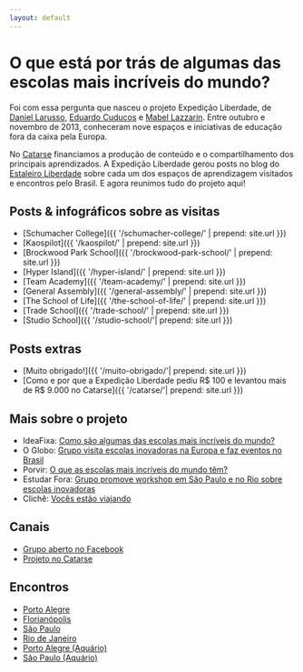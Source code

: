 ```yaml
---
layout: default
---
```


# O que está por trás de algumas das escolas mais incríveis do mundo?

Foi com essa pergunta que nasceu o projeto Expedição Liberdade, de [Daniel Larusso](http://larusso.com.br), [Eduardo Cuducos](http://cuducos.me/) e [Mabel Lazzarin](http://mabel.ml/). Entre outubro e novembro de 2013, conheceram nove espaços e iniciativas de educação fora da caixa pela Europa.

No [Catarse](http://catarse.me/expedicao) financiamos a produção de conteúdo e o compartilhamento dos principais aprendizados. A Expedição Liberdade gerou posts no blog do [Estaleiro Liberdade](http://www.estaleiroliberdade.com.br) sobre cada um dos espaços de aprendizagem visitados e encontros pelo Brasil. E agora reunimos tudo do projeto aqui!

## Posts & infográficos sobre as visitas

*   [Schumacher College]({{ '/schumacher-college/' | prepend: site.url }})
*   [Kaospilot]({{ '/kaospilot/' | prepend: site.url }})
*   [Brockwood Park School]({{ '/brockwood-park-school/' | prepend: site.url }})
*   [Hyper Island]({{ '/hyper-island/' | prepend: site.url }})
*   [Team Academy]({{ '/team-academy/' | prepend: site.url }})
*   [General Assembly]({{ '/general-assembly/' | prepend: site.url }})
*   [The School of Life]({{ '/the-school-of-life/' | prepend: site.url }})
*   [Trade School]({{ '/trade-school/' | prepend: site.url }})
*   [Studio School]({{ '/studio-school/'| prepend: site.url }})

## Posts extras

*   [Muito obrigado!]({{ '/muito-obrigado/'| prepend: site.url }})
*   [Como e por que a Expedição Liberdade pediu R$ 100 e levantou mais de R$ 9.000 no Catarse]({{ '/catarse/'| prepend: site.url }})

## Mais sobre o projeto

*   IdeaFixa: [Como são algumas das escolas mais incríveis do mundo?](http://www.ideafixa.com/expedicao-liberdade-as-escolas-mais-incriveis-do-mundo)
*   O Globo: [Grupo visita escolas inovadoras na Europa e faz eventos no Brasil](http://oglobo.globo.com/sociedade/educacao/grupo-visita-escolas-inovadoras-na-europa-faz-eventos-no-brasil-para-disseminar-as-boas-praticas-12257890)
*   Porvir: [O que as escolas mais incríveis do mundo têm?](http://porvir.org/porfazer/escolas-mais-incriveis-mundo-tem-2/20131018)
*   Estudar Fora: [Grupo promove workshop em São Paulo e no Rio sobre escolas inovadoras](http://www.estudarfora.org.br/grupo-promove-workshop-em-sp-e-no-rio-sobre-escolas-inovadoras/)
*   Clichê: [Vocês estão viajando](http://www.revistacliche.com.br/2013/10/clichecast09-voces-estao-viajando/)

## Canais

*   [Grupo aberto no Facebook](https://www.facebook.com/groups/expedicaoliberdade/)
*   [Projeto no Catarse](http://catarse.me/expedicao)

## Encontros

*   [Porto Alegre](http://nos.vc/expedicao-poa)
*   [Florianópolis](http://nos.vc/expedicao-floripa)
*   [São Paulo](http://nos.vc/expedicao-sp)
*   [Rio de Janeiro](http://nos.vc/expedicao-rio)
*   [Porto Alegre (Aquário)](http://www.nos.vc/expedicao-aquario-poa)
*   [São Paulo (Aquário)](http://www.nos.vc/expedicao-aquario-sp)
